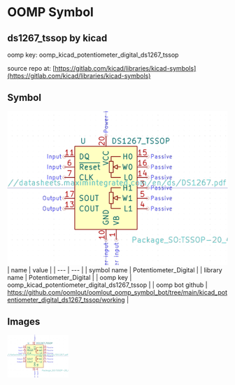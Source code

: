 # OOMP Symbol  
## ds1267_tssop  by kicad  
  
oomp key: oomp_kicad_potentiometer_digital_ds1267_tssop  
  
source repo at: [https://gitlab.com/kicad/libraries/kicad-symbols](https://gitlab.com/kicad/libraries/kicad-symbols)  
## Symbol  
  
[![working.png](working_600.png)](working.png)  
| name | value | 
| --- | --- | 
| symbol name | Potentiometer_Digital | 
| library name | Potentiometer_Digital | 
| oomp key | oomp_kicad_potentiometer_digital_ds1267_tssop | 
| oomp bot github | https://github.com/oomlout/oomlout_oomp_symbol_bot/tree/main/kicad_potentiometer_digital_ds1267_tssop/working | 
## Images  
  
[![working.png](working_140.png)](working.png)  
